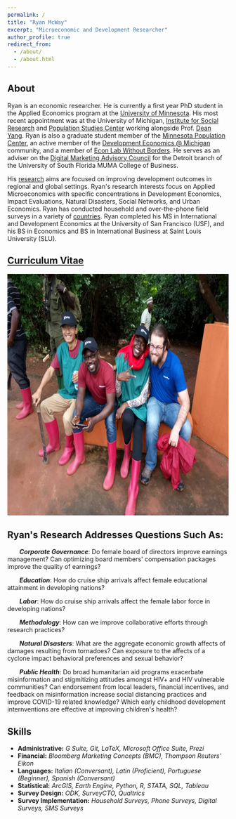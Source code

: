 ```yaml
---
permalink: /
title: "Ryan McWay"
excerpt: "Microeconomic and Development Researcher"
author_profile: true
redirect_from: 
  - /about/
  - /about.html
---
```


<!-- Should add a cover photo. Maybe from the field -->

About
----
Ryan is an economic researcher. He is currently a first year PhD student in the Applied Economics program at the [University of Minnesota](https://apec.umn.edu/people/ryan-mcway). His most recent appointment was at the University of Michigan, [Institute for Social Research](https://isr.umich.edu/) and [Population Studies Center](https://www.psc.isr.umich.edu/people/staff.html) working alongside Prof. [Dean Yang](https://sites.lsa.umich.edu/deanyang/). Ryan is also a graduate student member of the [Minnesota Population Center](https://pop.umn.edu/people/student-members),  an active member of the [Development Economics @ Michigan](https://devecon.umich.edu/people/alumni/) community, and a member of [Econ Lab Without Borders](https://www.alessandracassar.net/econ-lab-without-borders.html). He serves as an adviser on the [Digital Marketing Advisory Council](https://www.digitalmarketingatusf.com/ryan-mcway.html) for the Detroit branch of the University of South Florida MUMA College of Business. 

His [research](/research/) aims are focused on improving development outcomes in regional and global settings.  Ryan's research interests focus on Applied Microeconomics with specific concentrations in Development Economics, Impact Evaluations, Natural Disasters, Social Networks, and Urban Economics. Ryan has conducted household and over-the-phone field surveys in a variety of [countries](/fieldwork/). Ryan completed his MS in International and Development Economics at the University of San Francisco (USF), and his BS in Economics and BS in International Business at Saint Louis University (SLU).

## [Curriculum Vitae](/cv/)


<img src="/images/brac_fieldwork.jpg" width="100%" height="550">

##  Ryan's Research Addresses Questions Such As:

&nbsp;&nbsp;&nbsp;&nbsp;&nbsp;&nbsp;  ***Corporate Governance***: Do female board of directors improve earnings management? Can optimizing board members' compensation packages improve the quality of earnings?

&nbsp;&nbsp;&nbsp;&nbsp;&nbsp;&nbsp;  ***Education***: How do cruise ship arrivals affect female educational attainment in developing nations? 

&nbsp;&nbsp;&nbsp;&nbsp;&nbsp;&nbsp;  ***Labor***: How do cruise ship arrivals affect the female labor force in developing nations? 

&nbsp;&nbsp;&nbsp;&nbsp;&nbsp;&nbsp;  ***Methodology***: How can we improve collaborative efforts through research practices? 

&nbsp;&nbsp;&nbsp;&nbsp;&nbsp;&nbsp;  ***Natural Disasters***: What are the aggregate economic growth affects of damages resulting from tornadoes? Can exposure to the affects of a cyclone impact behavioral preferences and sexual behavior?

&nbsp;&nbsp;&nbsp;&nbsp;&nbsp;&nbsp;  ***Public Health***: Do broad humanitarian aid programs exacerbate misinformation and stigmitizing attitudes amongst HIV+ and HIV vulnerable communities? Can endorsement from local leaders, financial incentives, and feedback on misinformation increase social distancing practices and improve COVID-19 related knowledge? Which early childhood development internventions are effective at improving children's health?


Skills
----
* **Administrative:** *G Suite, Git, LaTeX, Microsoft Office Suite, Prezi*
* **Financial:** *Bloomberg Marketing Concepts (BMC), Thompson Reuters' Eikon*
* **Languages:** *Italian (Conversant), Latin (Proficient), Portuguese (Beginner), Spanish (Conversant)*
* **Statistical:** *ArcGIS, Earth Engine, Python, R, STATA, SQL, Tableau*
* **Survey Design:** *ODK, SurveyCTO, Qualtrics*
* **Survey Implementation:** *Household Surveys, Phone Surveys, Digital Surveys, SMS Surveys*

